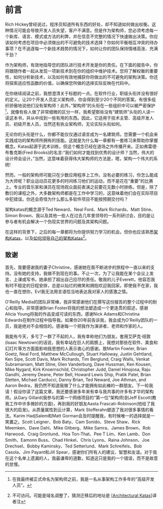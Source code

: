 # 前言

Rich Hickey曾经说过，程序员知道所有东西的好处，却不知道如何做出权衡。这种情况可能会导致开发人员失望，客户不满意。但是作为架构师，您必须考虑每一个新库、语言、模式或方法的利弊，并在信息不完整的情况下快速做出决策。你应该如何考虑在项目中必须做出的不可避免的技术选择？你如何平衡相互冲突的待办事项？在不追逐每一个新技术趋势的情况下，如何让你的团队保持情绪高涨、充满干劲？

作为架构师，有效地指导您的团队进行技术开发是你的责任。在下面的报告中，你将跟随作者一起从发现一项新技术到在你的组织中维护技术。您将了解权衡的重要性，如何分析新技术，以及如何有效地捕获你将做出的不可避免的架构决策。你还将探索适应性函数的价值，以确保您所做的选择实际反映在代码中。

在你继续阅读之前，我想澄清关于标题的一点。在软件行业，职级头衔并没有很好的定义。让20个开发人员定义架构师，你会得到至少20个不同的答案。有很多组织骄傲地说他们没有架构师！此外，”架构师”的头衔在一些组织中可以被严密保护[^1]，就像有些人做了非常细微的区分一样，我希望那些没有“建筑师”头衔的人读一读这本书，并从中找到一些有用的东西。因此，它适用于技术主管、高级开发人员、初级开发人员，当然还有执业架构师，无论实际头衔如何。

无论你的头衔是什么，你都不能仅仅通过语言成为一名建筑师。您需要一个机会来实践成功的架构师所拥有的技能。这就是为什么每一章都有一套练习来帮助你掌握概念。Katas起源于武术训练，但这个概念已经在道场之外传播开来。正如弗雷德·布鲁克斯(Fred Brooks)的名言:“我们如何才能找到优秀的设计师？当然，伟大的设计师会设计。”当然，这意味着获得伟大架构师的方法是，嗯，架构一个伟大的系统!

然而，一般的架构师可能只在少数应用程序上工作。没有必要的练习，你怎么能成为大师呢？职业运动员花更多的时间练习他们的运动，而不是花在“重要”的比赛上。专业的音乐家和演员在现场观众面前表演之前要花无数小时排练。但是，除了敷衍的课程之外，大多数架构师都是在工作中学习的，这意味着他们会在实际项目中犯错误。你还会奇怪为什么那么多软件项目不能按预期交付吗？

架构katas的概念源于Ted Neward、Neal Ford、Mark Richards、Matt Stine、Simon Brown、我以及其他一些人在过去几年里领导的一系列研讨会，目的是让参与者有机会解决一个伪现实世界的问题及其架构问题。

在这样的背景下，之后的每一章都将为你提供努力学习的机会。但你也应该熟悉[架构Katas](https://nealford.com/katas/index.html)，以及[如何领导自己的架构Katas](https://archkatas.herokuapp.com/lead.html)[^2]。

 

[^1]: 在我最终被正式命名为架构师之前，我是一名从事架构工作多年的“高级开发人员”。
[^2]:不可访问。可能是域名调整了，猜测迁移后的地址是 [[Architectural Katas](http://www.architecturalkatas.com/lead.html#)]译者注

## 致谢

首先，我要感谢我的妻子Christine，感谢她在我不断进步的旅程中一直以来的支持。没有她的支持，我做不到现在的事。不止一次，为了让我能在某个会议上发言、上课或写书，她承担了超出自己应尽的责任。敬我的儿子Everett，他容忍我有时不稳定的日程安排，总是以灿烂的微笑和拥抱欢迎我回家。即使我不在家，我也一直在想你，Ev!我无法用言语恰当地表达我对家人的感激之情。

O'Reilly Media的团队非常棒，我非常感谢他们在撰写这份报告的整个过程中的耐心和指导。非常感谢Brian Foster将我的想法塑造成一个更连贯的叙述，感谢Alicia Young将我的作品变成可读的东西，感谢Nick Adams和Christina Edwards在制作过程中指导我。如果你20年前告诉我，我会成为O'Reilly团队的一员，我是绝对不会相信的。感谢每一个把我作为演讲者、老师和作家的人。

我能有今天，多亏了一群了不起的人，我有幸称他们为朋友。套用艾萨克·纽敦(Isaac Newtown)的话说，我有幸站在巨人的肩膀上，我想对那些在软件、美食和幻灯片等方方面面影响我思想的人表示衷心的感谢。致Martin Fowler, Brian Goetz, Neal Ford, Matthew McCullough, Stuart Halloway, Justin Gehtland, Ken Sipe, Scott Davis, Mark Richards, Tim Berglund, Craig Walls, Venkat Subramaniam, Matt Stine, Glen Vanderburg, Dave Hussman, Ken Kousen, Mike Nygard, Kirk Knoernschild, Christopher Judd, Daniel Hinojosa, Raju Gandhi, Jeremy Deane, Peter Bell, Howard Lewis Ship, Pratik Patel, Brian Sletten, Michael Carducci, Danny Brian, Ted Neward, Joe Athman, and Aaron Bedra，我仍然不知道我做了什么才能拥有如此棒的一群朋友。下一轮我请！假设你读了这篇文章。我还要感谢多年来有幸与我共事的许多有才华的架构师。从Gary Gillard(我参与的第一个网络项目的“第一位”架构师)到Jeff Escott(教我工作中许多微妙的方面)，再到我的好朋友Aasta Frascati-Robinson(他给了我很大的启发)。从质量属性到云计算，Mark Stofferahn塑造了我对很多事情的看法。Karim HadjSalem和Matt Gorman会及时提醒我，有时候唯一的选择就是一笑置之。Scott Leigner、Bob Baty、Cam Sonido、Steve Shaw、Rick Meemken、Dave Dahl、Mike Gitberg、Mike Samra、James Brown、Rob Harwood、Craig Gronlund、Hoa Ton-That、Pee T Lim、Ken Lamb、Don Smith、Eamonn Buss、Chad Hinkel、Chris Lyons、Raina Johnson、Joe Drechsel、Bobby Kaminsky、Ted Setterlund、Mark Schreifels、Bob Casola、Jim Payant和Jill Spear，感谢你们所有人的建议、智慧和友谊。对于我在这个名单上遗漏的人，我最谦卑的道歉，知道这只是我的一个错误，而不是故意的怠慢。

